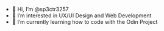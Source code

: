 - 👋 Hi, I’m @sp3ctr3257
- 👀 I’m interested in UX/UI Design and Web Development
- 🌱 I’m currently learning how to code with the Odin Project

<!---
sp3ctr3257/sp3ctr3257 is a ✨ special ✨ repository because its `README.md` (this file) appears on your GitHub profile.
You can click the Preview link to take a look at your changes.
--->

